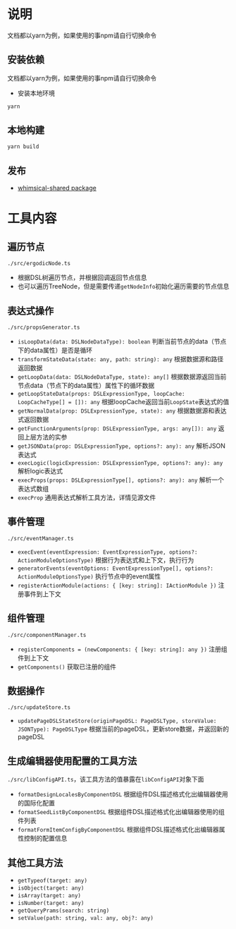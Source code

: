# 说明
文档都以yarn为例，如果使用的事npm请自行切换命令


## 安装依赖
文档都以yarn为例，如果使用的事npm请自行切换命令

- 安装本地环境

``` bash
yarn
```
## 本地构建

``` bash
yarn build
```

## 发布

- [whimsical-shared package](https://ee.58corp.com/irepo/file/tools?groupId=coralsea&format=npm&activeTab=TabList)

# 工具内容
## 遍历节点

`./src/ergodicNode.ts`

- 根据DSL树遍历节点，并根据回调返回节点信息
- 也可以遍历TreeNode，但是需要传递`getNodeInfo`初始化遍历需要的节点信息

## 表达式操作

`./src/propsGenerator.ts`

- `isLoopData(data: DSLNodeDataType): boolean` 判断当前节点的data（节点下的data属性）是否是循环
- `transformStateData(state: any, path: string): any` 根据数据源和路径返回数据
- `getLoopData(data: DSLNodeDataType, state): any[]` 根据数据源返回当前节点data（节点下的data属性）属性下的循环数据
- `getLoopStateData(props: DSLExpressionType, loopCache: LoopCacheType[] = []): any` 根据loopCache返回当前`LoopState`表达式的值
- `getNormalData(prop: DSLExpressionType, state): any` 根据数据源和表达式返回数据
- `getFunctionArguments(prop: DSLExpressionType, args: any[]): any` 返回上层方法的实参
- `getJSONData(prop: DSLExpressionType, options?: any): any` 解析JSON表达式
- `execLogic(logicExpression: DSLExpressionType, options?: any): any` 解析logic表达式
- `execProps(props: DSLExpressionType[], options?: any): any` 解析一个表达式数组
- `execProp` 通用表达式解析工具方法，详情见源文件

## 事件管理

`./src/eventManager.ts`
- `execEvent(eventExpression: EventExpressionType, options?: ActionModuleOptionsType)` 根据行为表达式和上下文，执行行为
- `generatorEvents(eventOptions: EventExpressionType[], options?: ActionModuleOptionsType)` 执行节点中的event属性
- `registerActionModule(actions: { [key: string]: IActionModule })` 注册事件到上下文

## 组件管理

`./src/componentManager.ts`
- `registerComponents = (newComponents: { [key: string]: any })` 注册组件到上下文
- `getComponents()` 获取已注册的组件

## 数据操作

`./src/updateStore.ts`
- `updatePageDSLStateStore(originPageDSL: PageDSLType, storeValue: JSONType): PageDSLType` 根据当前的pageDSL，更新store数据，并返回新的pageDSL

## 生成编辑器使用配置的工具方法

`./src/libConfigAPI.ts`，该工具方法的值暴露在`libConfigAPI`对象下面
- `formatDesignLocalesByComponentDSL` 根据组件DSL描述格式化出编辑器使用的国际化配置
- `formatSeedListByComponentDSL` 根据组件DSL描述格式化出编辑器使用的组件列表
- `formatFormItemConfigByComponentDSL` 根据组件DSL描述格式化出编辑器属性控制的配置信息


## 其他工具方法

- `getTypeof(target: any)`
- `isObject(target: any)`
- `isArray(target: any)`
- `isNumber(target: any)`
- `getQueryPrams(search: string)`
- `setValue(path: string, val: any, obj?: any)`
